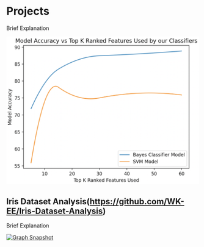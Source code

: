 # Projects



Brief Explanation

<p>
  <a href="https://github.com/WK-EE/MNIST-DataAnalysis-ML" title="WK-EE MNIST Dataset Analysis">
    <img src="/images/Model_Accuracy_vs_Top_K_Ranked_Features.png" alt="Graph Snapshot" />
  </a>
</p>




## Iris Dataset Analysis(https://github.com/WK-EE/Iris-Dataset-Analysis)

Brief Explanation

<p>
  <a href="https://github.com/WK-EE/Iris-Dataset-Analysis" title="WK-EE Iris Dataset Analysis">
    <img src="/images/500x300.png" alt="Graph Snapshot" />
  </a>
</p>


